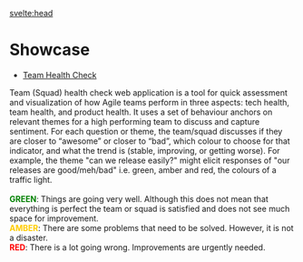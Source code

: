 <svelte:head>

<title>About</title>
<meta name="description" content="A showcase of projects by Kiran S" />
</svelte:head>

<script>
	import ImageLoader from '$lib/components/ImageLoader.svelte';
    import Callout from '$lib/components/Callout.svelte';
</script>

# Showcase

- [Team Health Check](https://teamhealthcheck.kirans.in)

<Callout>
Team (Squad) health check web application is a tool for quick assessment and visualization of
how Agile teams perform in three aspects: tech health, team health, and product health. It
uses a set of behaviour anchors on relevant themes for a high performing team to discuss and
capture sentiment. For each question or theme, the team/squad discusses if they are closer to
“awesome” or closer to “bad”, which colour to choose for that indicator, and what the trend is
(stable, improving, or getting worse). For example, the theme "can we release easily?" might
elicit responses of "our releases are good/meh/bad" i.e. green, amber and red, the colours of
a traffic light.
<br><br>
<span style="color:green;"><b>GREEN</b></span>: Things are going very well. Although this does not mean that everything is perfect the team or squad is satisfied and does not see much space for improvement.
<br>
<span style="color: #ffcc00;"><b>AMBER</b></span>: There are some problems that need to be solved. However, it is not a disaster.
<br>
<span style="color: red;"><b>RED</b></span>: There is a lot going wrong. Improvements are urgently needed.
<br>
</Callout>
